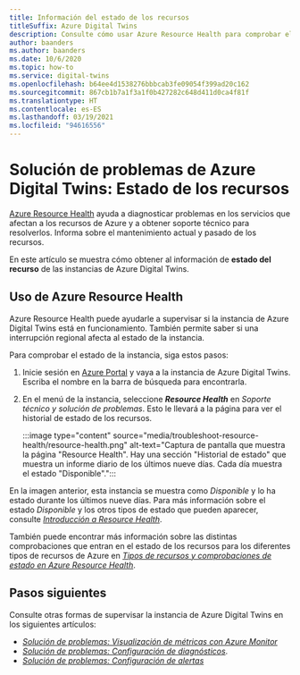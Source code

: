 ```yaml
---
title: Información del estado de los recursos
titleSuffix: Azure Digital Twins
description: Consulte cómo usar Azure Resource Health para comprobar el estado de la instancia de Azure Digital Twins.
author: baanders
ms.author: baanders
ms.date: 10/6/2020
ms.topic: how-to
ms.service: digital-twins
ms.openlocfilehash: b64ee4d1538276bbbcab3fe09054f399ad20c162
ms.sourcegitcommit: 867cb1b7a1f3a1f0b427282c648d411d0ca4f81f
ms.translationtype: HT
ms.contentlocale: es-ES
ms.lasthandoff: 03/19/2021
ms.locfileid: "94616556"
---
```

# <a name="troubleshooting-azure-digital-twins-resource-health"></a>Solución de problemas de Azure Digital Twins: Estado de los recursos

[Azure Resource Health](../service-health/resource-health-overview.md) ayuda a diagnosticar problemas en los servicios que afectan a los recursos de Azure y a obtener soporte técnico para resolverlos. Informa sobre el mantenimiento actual y pasado de los recursos.

En este artículo se muestra cómo obtener al información de **estado del recurso** de las instancias de Azure Digital Twins.

## <a name="use-azure-resource-health"></a>Uso de Azure Resource Health

Azure Resource Health puede ayudarle a supervisar si la instancia de Azure Digital Twins está en funcionamiento. También permite saber si una interrupción regional afecta al estado de la instancia.

Para comprobar el estado de la instancia, siga estos pasos:

1. Inicie sesión en [Azure Portal](https://portal.azure.com) y vaya a la instancia de Azure Digital Twins. Escriba el nombre en la barra de búsqueda para encontrarla. 

2. En el menú de la instancia, seleccione _**Resource Health**_ en *Soporte técnico y solución de problemas*. Esto le llevará a la página para ver el historial de estado de los recursos. 

    :::image type="content" source="media/troubleshoot-resource-health/resource-health.png" alt-text="Captura de pantalla que muestra la página &quot;Resource Health&quot;. Hay una sección &quot;Historial de estado&quot; que muestra un informe diario de los últimos nueve días. Cada día muestra el estado &quot;Disponible&quot;.":::

En la imagen anterior, esta instancia se muestra como *Disponible* y lo ha estado durante los últimos nueve días. Para más información sobre el estado *Disponible* y los otros tipos de estado que pueden aparecer, consulte [*Introducción a Resource Health*](../service-health/resource-health-overview.md).

También puede encontrar más información sobre las distintas comprobaciones que entran en el estado de los recursos para los diferentes tipos de recursos de Azure en [*Tipos de recursos y comprobaciones de estado en Azure Resource Health*](../service-health/resource-health-checks-resource-types.md).

## <a name="next-steps"></a>Pasos siguientes

Consulte otras formas de supervisar la instancia de Azure Digital Twins en los siguientes artículos:
* [*Solución de problemas: Visualización de métricas con Azure Monitor*](troubleshoot-metrics.md)
* [*Solución de problemas: Configuración de diagnósticos*](troubleshoot-diagnostics.md).
* [*Solución de problemas: Configuración de alertas*](troubleshoot-alerts.md)
